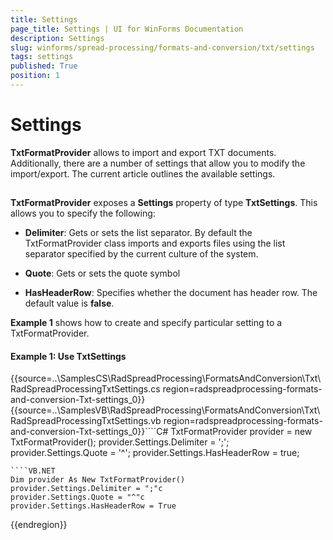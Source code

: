 ```yaml
---
title: Settings
page_title: Settings | UI for WinForms Documentation
description: Settings
slug: winforms/spread-processing/formats-and-conversion/txt/settings
tags: settings
published: True
position: 1
---
```


# Settings



__TxtFormatProvider__ allows to import and export TXT documents. Additionally, there are a number of settings that allow you to modify the import/export. The current article outlines the available settings.
      

## 

__TxtFormatProvider__ exposes a __Settings__ property of type __TxtSettings__. This allows you to specify the following:
        

* __Delimiter__: Gets or sets the list separator. By default the TxtFormatProvider class imports and exports files using the list separator specified by the current culture of the system.
            

* __Quote__: Gets or sets the quote symbol
            

* __HasHeaderRow__: Specifies whether the document has header row. The default value is __false__.
            

__Example 1__ shows how to create and specify particular setting to a TxtFormatProvider.

#### Example 1: Use TxtSettings

{{source=..\SamplesCS\RadSpreadProcessing\FormatsAndConversion\Txt\RadSpreadProcessingTxtSettings.cs region=radspreadprocessing-formats-and-conversion-Txt-settings_0}} 
{{source=..\SamplesVB\RadSpreadProcessing\FormatsAndConversion\Txt\RadSpreadProcessingTxtSettings.vb region=radspreadprocessing-formats-and-conversion-Txt-settings_0}}````C#
TxtFormatProvider provider = new TxtFormatProvider();
provider.Settings.Delimiter = ';';
provider.Settings.Quote = '^';
provider.Settings.HasHeaderRow = true;

````
````VB.NET
Dim provider As New TxtFormatProvider()
provider.Settings.Delimiter = ";"c
provider.Settings.Quote = "^"c
provider.Settings.HasHeaderRow = True

```` 


{{endregion}} 


	


